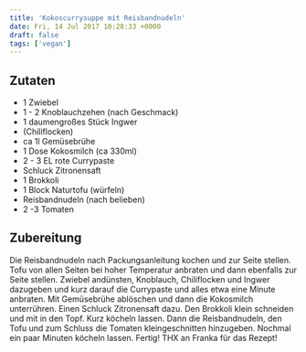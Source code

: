 ```yaml
---
title: 'Kokoscurrysuppe mit Reisbandnudeln'
date: Fri, 14 Jul 2017 10:28:33 +0000
draft: false
tags: ['vegan']
---
```


Zutaten
-------

*   1 Zwiebel
*   1 - 2 Knoblauchzehen (nach Geschmack)
*   1 daumengroßes Stück Ingwer
*   (Chiliflocken)
*   ca 1l Gemüsebrühe
*   1 Dose Kokosmilch (ca 330ml)
*   2 - 3 EL rote Currypaste
*   Schluck Zitronensaft
*   1 Brokkoli
*   1 Block Naturtofu (würfeln)
*   Reisbandnudeln (nach belieben)
*   2 -3 Tomaten

Zubereitung
-----------

Die Reisbandnudeln nach Packungsanleitung kochen und zur Seite stellen. Tofu von allen Seiten bei hoher Temperatur anbraten und dann ebenfalls zur Seite stellen. Zwiebel andünsten, Knoblauch, Chiliflocken und Ingwer dazugeben und kurz darauf die Currypaste und alles etwa eine Minute anbraten. Mit Gemüsebrühe ablöschen und dann die Kokosmilch unterrühren. Einen Schluck Zitronensaft dazu. Den Brokkoli klein schneiden und mit in den Topf. Kurz köcheln lassen. Dann die Reisbandnudeln, den Tofu und zum Schluss die Tomaten kleingeschnitten hinzugeben. Nochmal ein paar Minuten köcheln lassen. Fertig! THX an Franka für das Rezept!